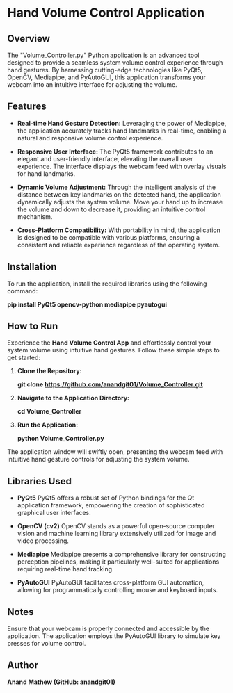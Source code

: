# Hand Volume Control Application

## Overview

The "Volume_Controller.py" Python application is an advanced tool designed to provide a seamless system volume control experience through hand gestures. By harnessing cutting-edge technologies like PyQt5, OpenCV, Mediapipe, and PyAutoGUI, this application transforms your webcam into an intuitive interface for adjusting the volume.

## Features

- **Real-time Hand Gesture Detection:** Leveraging the power of Mediapipe, the application accurately tracks hand landmarks in real-time, enabling a natural and responsive volume control experience.

- **Responsive User Interface:** The PyQt5 framework contributes to an elegant and user-friendly interface, elevating the overall user experience. The interface displays the webcam feed with overlay visuals for hand landmarks.

- **Dynamic Volume Adjustment:** Through the intelligent analysis of the distance between key landmarks on the detected hand, the application dynamically adjusts the system volume. Move your hand up to increase the volume and down to decrease it, providing an intuitive control mechanism.

- **Cross-Platform Compatibility:** With portability in mind, the application is designed to be compatible with various platforms, ensuring a consistent and reliable experience regardless of the operating system.

## Installation

To run the application, install the required libraries using the following command:

**pip install PyQt5 opencv-python mediapipe pyautogui**

## How to Run

Experience the **Hand Volume Control App** and effortlessly control your system volume using intuitive hand gestures. Follow these simple steps to get started:

1. **Clone the Repository:**

   **git clone https://github.com/anandgit01/Volume_Controller.git**
   
2. **Navigate to the Application Directory:**
   
   **cd Volume_Controller**

3. **Run the Application:**
  
    **python Volume_Controller.py**
   
The application window will swiftly open, presenting the webcam feed with intuitive hand gesture controls for adjusting the system volume.
## Libraries Used

- **PyQt5**
PyQt5 offers a robust set of Python bindings for the Qt application framework, empowering the creation of sophisticated graphical user interfaces.

- **OpenCV (cv2)**
OpenCV stands as a powerful open-source computer vision and machine learning library extensively utilized for image and video processing.

- **Mediapipe**
Mediapipe presents a comprehensive library for constructing perception pipelines, making it particularly well-suited for applications requiring real-time hand tracking.

- **PyAutoGUI**
PyAutoGUI facilitates cross-platform GUI automation, allowing for programmatically controlling mouse and keyboard inputs.

## Notes
Ensure that your webcam is properly connected and accessible by the application.
The application employs the PyAutoGUI library to simulate key presses for volume control.
## Author
**Anand Mathew (GitHub: anandgit01)**
